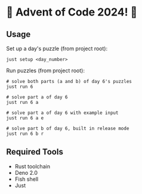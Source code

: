 # 🎄 Advent of Code 2024! 🎄

## Usage

Set up a day's puzzle (from project root):
```shell
just setup <day_number>
```

Run puzzles (from project root):
```shell
# solve both parts (a and b) of day 6's puzzles
just run 6

# solve part a of day 6
just run 6 a

# solve part a of day 6 with example input
just run 6 a e

# solve part b of day 6, built in release mode
just run 6 b r
```

## Required Tools

- Rust toolchain
- Deno 2.0
- Fish shell
- Just
